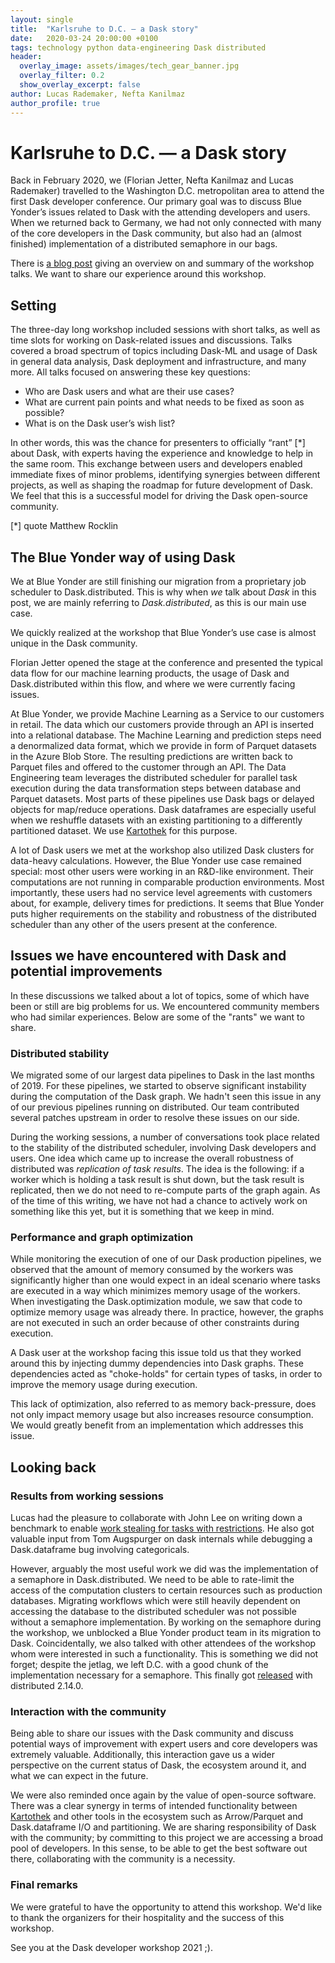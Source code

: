 ```yaml
---
layout: single
title:  "Karlsruhe to D.C. ― a Dask story"
date:   2020-03-24 20:00:00 +0100
tags: technology python data-engineering Dask distributed
header:
  overlay_image: assets/images/tech_gear_banner.jpg
  overlay_filter: 0.2
  show_overlay_excerpt: false
author: Lucas Rademaker, Nefta Kanilmaz
author_profile: true
---
```

# Karlsruhe to D.C. ― a Dask story

Back in February 2020, we (Florian Jetter, Nefta Kanilmaz and Lucas Rademaker) travelled to the Washington D.C. metropolitan area to attend the first Dask developer conference. Our primary goal was to discuss Blue Yonder’s issues related to Dask with the attending developers and users. When we returned back to Germany, we had not only connected with many of the core developers in the Dask community, but also had an (almost finished) implementation of a distributed semaphore in our bags. 

There is [a blog post](https://blog.dask.org/2020/04/28/dask-summit) giving an overview on and summary of the workshop talks. We want to share our experience around this workshop. 

## Setting

The three-day long workshop included sessions with short talks, as well as time slots for working on Dask-related issues and discussions.
Talks covered a broad spectrum of topics including Dask-ML and usage of Dask in general data analysis, Dask deployment and infrastructure, and many more. All talks focused on answering these key questions: 

- Who are Dask users and what are their use cases?
- What are current pain points and what needs to be fixed as soon as possible?
- What is on the Dask user’s wish list?

In other words, this was the chance for presenters to officially “rant” [*] about Dask, with experts having the experience and knowledge to help in the same room.
This exchange between users and developers enabled immediate fixes of minor problems, identifying synergies between different projects, as well as shaping the roadmap for future development of Dask. We feel that this is a successful model for driving the Dask open-source community.

[*] quote Matthew Rocklin

## The Blue Yonder way of using Dask

We at Blue Yonder are still finishing our migration from a proprietary job scheduler to Dask.distributed. This is why when _we_ talk about _Dask_ in this post, we are mainly referring to _Dask.distributed_, as this is our main use case.

We quickly realized at the workshop that Blue Yonder’s use case is almost unique in the Dask community.

Florian Jetter opened the stage at the conference and presented the typical data flow for our machine learning products, the usage of Dask and Dask.distributed within this flow, and where we were currently facing issues.
 
At Blue Yonder, we provide Machine Learning as a Service to our customers in retail. The data which our customers provide through an API is inserted into a relational database. The Machine Learning and prediction steps need a denormalized data format, which we provide in form of Parquet datasets in the Azure Blob Store. The resulting predictions are written back to Parquet files and offered to the customer through an API. 
The Data Engineering team leverages the distributed scheduler for parallel task execution during the data transformation steps between database and Parquet datasets. Most parts of these pipelines use Dask bags or delayed objects for map/reduce operations. Dask dataframes are especially useful when we reshuffle datasets with an existing partitioning to a differently partitioned dataset. We use [Kartothek](https://github.com/JDASoftwareGroup/kartothek) for this purpose.

A lot of Dask users we met at the workshop also utilized Dask clusters for data-heavy calculations. However, the Blue Yonder use case remained special: most other users were working in an R&D-like environment. Their computations are not running in comparable production environments. Most importantly, these users had no service level agreements with customers about, for example, delivery times for predictions. It seems that Blue Yonder puts higher requirements on the stability and robustness of the distributed scheduler than any other of the users present at the conference.

## Issues we have encountered with Dask and potential improvements

In these discussions we talked about a lot of topics, some of which have been or still are big problems for us. We encountered community members who had similar experiences. Below are some of the "rants" we want to share.


### Distributed stability
We migrated some of our largest data pipelines to Dask in the last months of 2019. For these pipelines, we started to observe significant instability during the computation of the Dask graph. We hadn't seen this issue in any of our previous pipelines running on distributed. Our team contributed several patches upstream in order to resolve these issues on our side. 
 
During the working sessions, a number of conversations took place related to the stability of the distributed scheduler, involving Dask developers and users.
One idea which came up to increase the overall robustness of distributed was _replication of task results_. The idea is the following: if a worker which is holding a task result is shut down, but the task result is replicated, then we do not need to re-compute parts of the graph again.
As of the time of this writing, we have not had a chance to actively work on something like this yet, but it is something that we keep in mind.

### Performance and graph optimization
While monitoring the execution of one of our Dask production pipelines, we observed that the amount of memory consumed by the workers was significantly higher than one would expect in an ideal scenario where tasks are executed in a way which minimizes memory usage of the workers.
When investigating the Dask.optimization module, we saw that code to optimize memory usage was already there. In practice, however, the graphs are not executed in such an order because of other constraints during execution.

A Dask user at the workshop facing this issue told us that they worked around this by injecting dummy dependencies into Dask graphs. These dependencies acted as "choke-holds" for certain types of tasks, in order to improve the memory usage during execution.

This lack of optimization, also referred to as memory back-pressure, does not only impact memory usage but also increases resource consumption. We would greatly benefit from an implementation which addresses this issue.

## Looking back

### Results from working sessions
Lucas had the pleasure to collaborate with John Lee on writing down a benchmark to enable [work stealing for tasks with restrictions](https://github.com/Dask/distributed/pull/3069). He also got valuable input from Tom Augspurger on dask internals while debugging a Dask.dataframe bug involving categoricals.

However, arguably the most useful work we did was the implementation of a semaphore in Dask.distributed.
We need to be able to rate-limit the access of the computation clusters to certain resources such as production databases. Migrating workflows which were still heavily dependent on accessing the database to the distributed scheduler was not possible without a semaphore implementation.
By working on the semaphore during the workshop, we unblocked a Blue Yonder product team in its migration to Dask.
Coincidentally, we also talked with other attendees of the workshop whom were interested in such a functionality.
This is something we did not forget; despite the jetlag, we left D.C. with a good chunk of the implementation necessary for a semaphore. This finally got [released](https://github.com/Dask/distributed/commit/2129b740c1e3f524e5ba40a0b6a77b239d4c1f94) with distributed 2.14.0.

### Interaction with the community
Being able to share our issues with the Dask community and discuss potential ways of improvement with expert users and core developers was extremely valuable. Additionally, this interaction gave us a wider perspective on the current status of Dask, the ecosystem around it, and what we can expect in the future.

We were also reminded once again by the value of open-source software. 
There was a clear synergy in terms of intended functionality between [Kartothek](https://github.com/JDASoftwareGroup/kartothek) and other tools in the ecosystem such as Arrow/Parquet and Dask.dataframe I/O and partitioning.
We are sharing responsibility of Dask with the community; by committing to this project we are accessing a broad pool of developers.
In this sense, to be able to get the best software out there, collaborating with the community is a necessity. 

### Final remarks

We were grateful to have the opportunity to attend this workshop.
We'd like to thank the organizers for their hospitality and the success of this workshop.

See you at the Dask developer workshop 2021 ;).